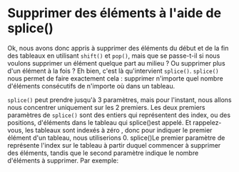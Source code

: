 # Supprimer des éléments à l'aide de splice()

Ok, nous avons donc appris à supprimer des éléments du début et de la fin des tableaux en utilisant `shift()` et `pop()`, 
mais que se passe-t-il si nous voulons supprimer un élément quelque part au milieu ? Ou supprimer plus d'un élément 
à la fois ? Eh bien, c'est là qu'intervient `splice()`. `splice()` nous permet de faire exactement cela : supprimer n'importe
quel nombre d'éléments consécutifs de n'importe où dans un tableau.

`splice()` peut prendre jusqu'à 3 paramètres, mais pour l'instant, nous allons nous concentrer uniquement sur les 2 premiers.
Les deux premiers paramètres de `splice()` sont des entiers qui représentent des index, ou des positions, d'éléments dans le 
tableau qui splice()est appelé. Et rappelez-vous, les tableaux sont indexés à zéro , donc pour indiquer le premier élément d'un 
tableau, nous utiliserions 0. splice()Le premier paramètre de représente l'index sur le tableau à partir duquel commencer à supprimer 
des éléments, tandis que le second paramètre indique le nombre d'éléments à supprimer. Par exemple:
